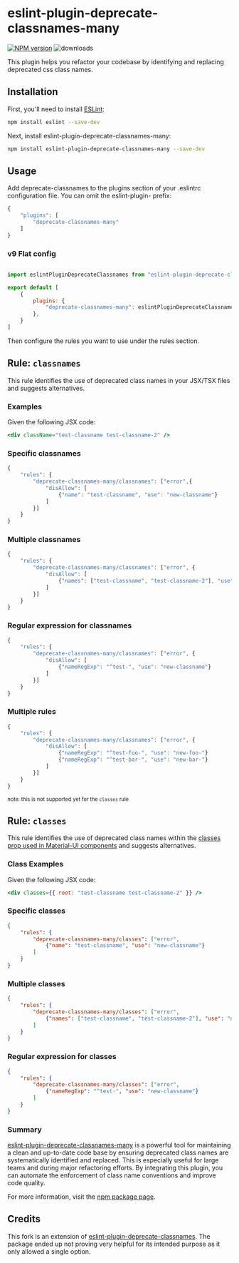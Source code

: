 # eslint-plugin-deprecate-classnames-many

[![NPM version](http://img.shields.io/npm/v/eslint-plugin-deprecate-classnames-many.svg)](https://www.npmjs.com/package/eslint-plugin-deprecate-classnames-many)
![downloads](https://img.shields.io/npm/dm/eslint-plugin-deprecate-classnames-many.svg)

This plugin helps you refactor your codebase by identifying and replacing deprecated css class names.

## Installation

First, you'll need to install [ESLint](http://eslint.org):

```sh
npm install eslint --save-dev
```

Next, install eslint-plugin-deprecate-classnames-many:

```sh
npm install eslint-plugin-deprecate-classnames-many --save-dev
```

## Usage

Add deprecate-classnames to the plugins section of your .eslintrc configuration file. You can omit the eslint-plugin- prefix:

```js
{
    "plugins": [
        "deprecate-classnames-many"
    ]
}
```

### v9 Flat config

```js

import eslintPluginDeprecateClassnames from "eslint-plugin-deprecate-classname-many";

export default [
    {
        plugins: {
            "deprecate-classnames-many": eslintPluginDeprecateClassnames,
        },
    }
]
```

Then configure the rules you want to use under the rules section.

## Rule: `classnames`

This rule identifies the use of deprecated class names in your JSX/TSX files and suggests alternatives.

### Examples

Given the following JSX code:

```jsx
<div className="test-classname test-classname-2" />
```

### Specific classnames

```js
{
    "rules": {
        "deprecate-classnames-many/classnames": ["error",{
            "disAllow": [
                {"name": "test-classname", "use": "new-classname"}
            ]
        }]
    }
}
```

### Multiple classnames

```js
{
    "rules": {
        "deprecate-classnames-many/classnames": ["error", {
            "disAllow": [
                {"names": ["test-classname", "test-classname-2"], "use": "new-classname"}
            ]
        }]
    }
}
```

### Regular expression for classnames

```js
{
    "rules": {
        "deprecate-classnames-many/classnames": ["error", {
            "disAllow": [
                {"nameRegExp": "^test-", "use": "new-classname"}
            ]
        }]
    }
}
```

### Multiple rules

```js
{
    "rules": {
        "deprecate-classnames-many/classnames": ["error", {
            "disAllow": [
                {"nameRegExp": "^test-foo-", "use": "new-foo-"}
                {"nameRegExp": "^test-bar-", "use": "new-bar-"}
            ]
        }]
    }
}
```

<small>note: this is not supported yet for the `classes` rule</small>

## Rule: `classes`

This rule identifies the use of deprecated class names within the [classes prop used in Material-UI components](https://v4.mui.com/customization/components/#overriding-styles-with-classes) and suggests alternatives.

### Class Examples

Given the following JSX code:

```jsx
<div classes={{ root: "test-classname test-classname-2" }} />
```

### Specific classes

```json
{
    "rules": {
        "deprecate-classnames-many/classes": ["error",
            {"name": "test-classname", "use": "new-classname"}
        ]
    }
}
```

### Multiple classes

```json
{
    "rules": {
        "deprecate-classnames-many/classes": ["error",
            {"names": ["test-classname", "test-classname-2"], "use": "new-classname"}
        ]
    }
}
```

### Regular expression for classes

```json
{
    "rules": {
        "deprecate-classnames-many/classes": ["error",
            {"nameRegExp": "^test-", "use": "new-classname"}
        ]
    }
}
```

### Summary

[eslint-plugin-deprecate-classnames-many](https://www.npmjs.com/package/eslint-plugin-deprecate-classnames-many) is a powerful tool for maintaining a clean and up-to-date code base by ensuring deprecated class names are systematically identified and replaced. This is especially useful for large teams and during major refactoring efforts. By integrating this plugin, you can automate the enforcement of class name conventions and improve code quality.

For more information, visit the [npm package page](https://www.npmjs.com/package/eslint-plugin-deprecate-classnames-many).

## Credits

This fork is an extension of [eslint-plugin-deprecate-classnames](https://github.com/juanpinheiro/eslint-plugin-deprecate-classnames). The package ended up not proving very helpful for its intended purpose as it only allowed a single option.

